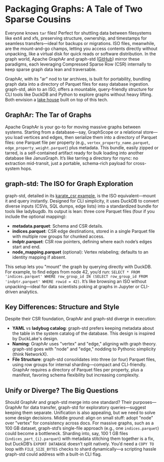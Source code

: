 # Packaging Graphs: A Tale of Two Sparse Cousins

Everyone knows `tar` files! Perfect for shuttling data between filesystems like ext4 and xfs, preserving structure, ownership, and timestamps for seamless transfers—ideal for backups or migrations. ISO files, meanwhile, are the mount-and-go champs, letting you access contents directly without unpacking, like a virtual disk for quick reads or software distribution. In the graph world, Apache GraphAr and graph-std ([GitHub](https://github.com/adsharma/graph-std)) mirror these paradigms, each leveraging Compressed Sparse Row (CSR) internally to keep sparse graph data lean and traversable.

GraphAr, with its "ar" nod to tar archives, is built for portability, bundling graph data into a directory of Parquet files for easy database ingestion. graph-std, akin to an ISO, offers a mountable, query-friendly structure for CLI tools like DuckDB and Python to explore graphs without heavy lifting. Both envision a [lake house](https://graphar.apache.org/blog/graphs-openlakehouse) built on top of this tech.

## GraphAr: The Tar of Graphs

Apache GraphAr is your go-to for moving massive graphs between systems. Starting from a database—say, GraphScope or a relational store—you load vertices and edges, then serialize them into a directory of Parquet files: one Parquet file per property (e.g., `vertex_property_name.parquet`, `edge_property_weight.parquet`) plus metadata. This bundle, easily zipped or tarred, is a self-contained artifact ready for bulk loading into another database like JanusGraph. It’s like tarring a directory for rsync: no extraction mid-transit, just a portable, schema-rich payload for cross-system hops.

## graph-std: The ISO for Graph Exploration

graph-std, detailed in its [karate_csr example](https://github.com/adsharma/graph-std/tree/main/karate/karate_csr), is the ISO equivalent—mount it and query instantly. Designed for CLI simplicity, it uses DuckDB to convert diverse inputs (CSVs, SQL dumps, edge lists) into a standardized bundle for tools like ladybugdb. Its output is lean: three core Parquet files (four if you include the optional mapping):
- **metadata.parquet**: Schema and CSR details.
- **indices.parquet**: CSR edge destinations, stored in a single Parquet file with multiple row groups for chunked access.
- **indptr.parquet**: CSR row pointers, defining where each node’s edges start and end.
- **node_mapping.parquet** (optional): Vertex relabeling; defaults to an identity mapping if absent.

This setup lets you "mount" the graph by querying directly with DuckDB. For example, to find edges from node 42, you’d run: `SELECT * FROM 'indices.parquet' WHERE row_group_id IN (SELECT row_group_id FROM 'indptr.parquet' WHERE rowid = 42)`. It’s like browsing an ISO without unpacking—ideal for data scientists poking at graphs in Jupyter or CLI-driven analytics.

## Key Differences: Structure and Style

Despite their CSR foundation, GraphAr and graph-std diverge in execution:
- **YAML** vs **ladybug catalog**: graph-std prefers keeping metadata about the table in the system catalog of the database. This design is inspired by DuckLake's design.
- **Naming**: GraphAr uses "vertex" and "edge," aligning with graph theory. graph-std goes with "node" and "edge," nodding to Pythonic simplicity (think NetworkX).
- **File Structure**: graph-std consolidates into three (or four) Parquet files, using row groups for internal sharding—compact and CLI-friendly. GraphAr requires a directory of Parquet files per property, plus a manifest, favoring schema flexibility but increasing complexity.

## Unify or Diverge? The Big Questions

Should GraphAr and graph-std merge into one standard? Their purposes—GraphAr for data transfer, graph-std for exploratory queries—suggest keeping them separate. Unification is also appealing, but we need to solve some design decisions. Middle ground: align on small stuff: adopt "node" over "vertex" for consistency across docs. For massive graphs, such as a 100 GB dataset, graph-std’s single-file approach (e.g., one `indices.parquet`) could become a bottleneck. Sharding into, say, 100 1 GB files (`indices_part_{i}.parquet`) with metadata stitching them together is a fix, but DuckDB’s `EXPORT DATABASE` doesn’t split natively. You’d need a `COPY TO` loop with `FILE_SIZE_BYTES` checks to shard dynamically—a scripting hassle graph-std could address with a built-in CLI flag.
